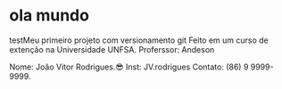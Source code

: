 # ola mundo
 testMeu primeiro projeto com versionamento git
 Feito em um curso de extenção na Universidade UNFSA.
 Proferssor: Andeson

 Nome: João Vitor Rodrigues.:sunglasses:
 Inst: JV.rodrigues
 Contato: (86) 9 9999-9999.


